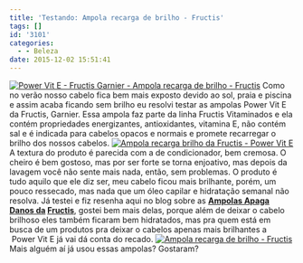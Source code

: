 ```yaml
---
title: 'Testando: Ampola recarga de brilho - Fructis'
tags: []
id: '3101'
categories:
  - - Beleza
date: 2015-12-02 15:51:41
---
```


[![Power Vit E - Fructis Garnier - Ampola recarga de brilho - Fructis](http://natalia.blog.br/wp-content/uploads/2015/11/Ampola-recarga-de-brilho-Fructis-1024x768.jpg)](http://natalia.blog.br/wp-content/uploads/2015/11/Ampola-recarga-de-brilho-Fructis.jpg) Como no verão nosso cabelo fica bem mais exposto devido ao sol, praia e piscina e assim acaba ficando sem brilho eu resolvi testar as ampolas Power Vit E da Fructis, Garnier. Essa ampola faz parte da linha Fructis Vitaminados e ela contém propriedades energizantes, antioxidantes, vitamina E, não contém sal e é indicada para cabelos opacos e normais e promete recarregar o brilho dos nossos cabelos. [![Ampola recarga brilho da Fructis - Power Vit E](http://natalia.blog.br/wp-content/uploads/2015/11/Power-Vit-E-Fructis-Garnier-Ampola-recarga-de-brilho-Fructis-1024x768.jpg)](http://natalia.blog.br/wp-content/uploads/2015/11/Power-Vit-E-Fructis-Garnier-Ampola-recarga-de-brilho-Fructis.jpg) A textura do produto é parecida com a de condicionador, bem cremosa. O cheiro é bem gostoso, mas por ser forte se torna enjoativo, mas depois da lavagem você não sente mais nada, então, sem problemas. O produto é tudo aquilo que ele diz ser, meu cabelo ficou mais brilhante, porém, um pouco ressecado, mas nada que um óleo capilar e hidratação semanal não resolva. Já testei e fiz resenha aqui no blog sobre as **[Ampolas Apaga Danos da](http://natalia.blog.br/2015/04/06/beleza-ampolas-preenchedoras-fructis/) [Fructis](http://natalia.blog.br/2015/04/06/beleza-ampolas-preenchedoras-fructis/)**, gostei bem mais delas, porque além de deixar o cabelo brilhoso eles também ficaram bem hidratados, mas pra quem está em busca de um produtos pra deixar o cabelos apenas mais brilhantes a  Power Vit E já vai dá conta do recado. [![Ampola recarga de brilho - Fructis ](http://natalia.blog.br/wp-content/uploads/2015/11/Power-Vit-E-Ampola-recarga-de-brilho-1024x768.jpg)](http://natalia.blog.br/wp-content/uploads/2015/11/Power-Vit-E-Ampola-recarga-de-brilho.jpg) Mais alguém aí já usou essas ampolas? Gostaram?
